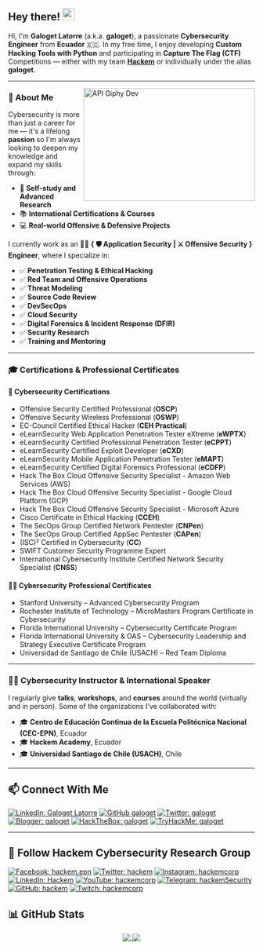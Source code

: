 ## Hey there! <img src="https://i.giphy.com/hvRJCLFzcasrR4ia7z.gif" width="25">

Hi, I'm **Galoget Latorre** (a.k.a. **galoget**), a passionate **Cybersecurity Engineer** from **Ecuador** 🇪🇨. In my free time, I enjoy developing **Custom Hacking Tools with Python** and participating in **Capture The Flag (CTF)** Competitions — either with my team [**Hackem**](https://ctftime.org/team/52403) or individually under the alias **galoget**.

---

<img align="right" alt="API Giphy Dev" src="https://developers.giphy.com/branch/master/static/api-512d36c09662682717108a38bbb5c57d.gif" width="350" height="230" />

### 🔐 About Me
Cybersecurity is more than just a career for me — it's a lifelong **passion** so I'm always looking to deepen my knowledge and expand my skills through:

- 🧠 **Self-study and Advanced Research**
- 📚 **International Certifications & Courses**
- 💻 **Real-world Offensive & Defensive Projects**

I currently work as an 🧑‍💻 **{ 🛡️ Application Security | ⚔️ Offensive Security } Engineer**, where I specialize in:

- ✅ **Penetration Testing & Ethical Hacking**
- ✅ **Red Team and Offensive Operations**
- ✅ **Threat Modeling**
- ✅ **Source Code Review**
- ✅ **DevSecOps**
- ✅ **Cloud Security**
- ✅ **Digital Forensics & Incident Response (DFIR)**
- ✅ **Security Research**
- ✅ **Training and Mentoring**

---

### 🎓 Certifications & Professional Certificates

#### 🏅 Cybersecurity Certifications

- Offensive Security Certified Professional (**OSCP**)
- Offensive Security Wireless Professional (**OSWP**)
- EC-Council Certified Ethical Hacker (**CEH Practical**)
- eLearnSecurity Web Application Penetration Tester eXtreme (**eWPTX**)
- eLearnSecurity Certified Professional Penetration Tester (**eCPPT**)
- eLearnSecurity Certified Exploit Developer (**eCXD**)
- eLearnSecurity Mobile Application Penetration Tester (**eMAPT**)
- eLearnSecurity Certified Digital Forensics Professional (**eCDFP**)
- Hack The Box Cloud Offensive Security Specialist - Amazon Web Services (AWS)
- Hack The Box Cloud Offensive Security Specialist - Google Cloud Platform (GCP)
- Hack The Box Cloud Offensive Security Specialist - Microsoft Azure
- Cisco Certificate in Ethical Hacking (**CCEH**)
- The SecOps Group Certified Network Pentester (**CNPen**)
- The SecOps Group Certified AppSec Pentester (**CAPen**)
- (ISC)² Certified in Cybersecurity (**CC**)
- SWIFT Customer Security Programme Expert
- International Cybersecurity Institute Certified Network Security Specialist (**CNSS**)

#### 👨‍🎓 Cybersecurity Professional Certificates

- Stanford University – Advanced Cybersecurity Program
- Rochester Institute of Technology – MicroMasters Program Certificate in Cybersecurity
- Florida International University – Cybersecurity Certificate Program
- Florida International University & OAS – Cybersecurity Leadership and Strategy Executive Certificate Program
- Universidad de Santiago de Chile (USACH) – Red Team Diploma

---

### 👨‍🏫 Cybersecurity Instructor & International Speaker

I regularly give **talks**, **workshops**, and **courses** around the world (virtually and in person). Some of the organizations I've collaborated with:

- 🎓 **Centro de Educación Continua de la Escuela Politécnica Nacional (CEC-EPN)**, Ecuador
- 🎓 **Hackem Academy**, Ecuador
- 🎓 **Universidad Santiago de Chile (USACH)**, Chile

---

## 📫 Connect With Me

[![LinkedIn: Galoget Latorre](https://img.shields.io/badge/-galoget-blue?style=flat-square&logo=Linkedin&logoColor=white&link=https://linkedin.com/in/galoget/)](https://linkedin.com/in/galoget)
[![GitHub galoget](https://img.shields.io/github/followers/galoget?label=follow&style=social)](https://github.com/galoget)
[![Twitter: galoget](https://img.shields.io/twitter/follow/galoget?style=social)](https://twitter.com/galoget)
[![Blogger: galoget](https://img.shields.io/badge/-galoget-orange?style=flat-square&logo=Blogger&logoColor=white&link=https://galogetlatorre.blogspot.com)]([https://app.hackthebox.com/users/49640](https://galogetlatorre.blogspot.com))
[![HackTheBox: galoget](https://img.shields.io/badge/-galoget-green?style=flat-square&logo=HackTheBox&logoColor=white&link=https://app.hackthebox.com/users/49640)](https://app.hackthebox.com/users/49640)
[![TryHackMe: galoget](https://img.shields.io/badge/-galoget-red?style=flat-square&logo=TryHackMe&logoColor=white&link=https://tryhackme.com/p/galoget)](https://tryhackme.com/p/galoget)

---

## 🧪 Follow Hackem Cybersecurity Research Group

[![Facebook: hackem.epn](https://img.shields.io/badge/-hackem-4267B2?style=flat-square&logo=Facebook&logoColor=white&link=https://facebook.com/hackem.epn)](https://facebook.com/hackem.epn)
[![Twitter: hackem](https://img.shields.io/twitter/follow/hackem?style=social)](https://twitter.com/hackem)
[![Instagram: hackemcorp](https://img.shields.io/badge/-Instagram-BC309A?style=flat&logo=Instagram&logoColor=white)](https://instagram.com/hackemcorp)
[![LinkedIn: Hackem](https://img.shields.io/badge/-hackem-blue?style=flat-square&logo=Linkedin&logoColor=white&link=https://www.linkedin.com/company/hackem/)](https://www.linkedin.com/company/hackem)
[![YouTube: hackemcorp](https://img.shields.io/youtube/channel/subscribers/UCoUyKgtruCjkEs-rQg3RJNQ?label=Hackem)](https://youtube.com/hackemcorp)
[![Telegram: hackemSecurity](https://img.shields.io/badge/-hackemSecurity-blue?style=flat-square&logo=Telegram&logoColor=white&link=https://t.me/hackemSecurity)](https://t.me/hackemSecurity)
[![GitHub: hackem](https://img.shields.io/github/followers/hackem?label=follow&style=social)](https://github.com/hackem)
[![Twitch: hackemcorp](https://img.shields.io/twitch/status/hackemcorp?style=social)](https://twitch.com/hackemcorp)


## 📊 GitHub Stats

<p align="center">
<a href="https://github.com/galoget/galoget">
  <img align="center" src="https://github-readme-stats.vercel.app/api/top-langs?username=galoget&show_icons=true&hide_border=false&theme=tokyonight&count_private=true&include_all_commits=true&langs_count=3" />
</a>

<a href="https://github.com/galoget/galoget">
  <img align="center" src="https://github-readme-stats.vercel.app/api?username=galoget&show_icons=true&hide_border=false&theme=tokyonight&count_private=true&include_all_commits=true" />
</a>
</p>

<!--
**galoget/galoget** is a ✨ _special_ ✨ repository because its `README.md` (this file) appears on your GitHub profile.

Here are some ideas to get you started:

- 🔭 I’m currently working on ...
- 🌱 I’m currently learning ...
- 👯 I’m looking to collaborate on ...
- 🤔 I’m looking for help with ...
- 💬 Ask me about ...
- 📫 How to reach me: ...
- 😄 Pronouns: ...
- ⚡ Fun fact: ...
-->
